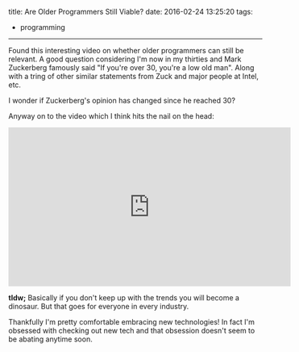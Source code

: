 title: Are Older Programmers Still Viable?
date: 2016-02-24 13:25:20
tags:
 - programming
---

Found this interesting video on whether older programmers can still be relevant. A good question considering I'm now in my thirties and Mark Zuckerberg famously said "If you're over 30, you're a low old man". Along with a tring of other similar statements from Zuck and major people at Intel, etc.

I wonder if Zuckerberg's opinion has changed since he reached 30?

Anyway on to the video which I think hits the nail on the head:

<iframe width="560" height="315" src="https://www.youtube.com/embed/hUfbfA481qQ" frameborder="0" allowfullscreen></iframe>

**tldw;** Basically if you don't keep up with the trends you will become a dinosaur. But that goes for everyone in every industry.

Thankfully I'm pretty comfortable embracing new technologies! In fact I'm obsessed with checking out new tech and that obsession doesn't seem to be abating anytime soon.
